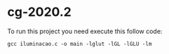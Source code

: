 # cg-2020.2

To run this project you need execute this follow code:
```
gcc iluminacao.c -o main -lglut -lGL -lGLU -lm
```